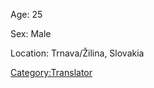 Age: 25

Sex: Male

Location: Trnava/Žilina, Slovakia

[Category:Translator](Category:Translator "wikilink")